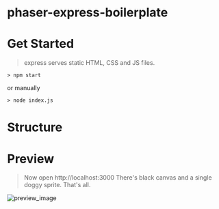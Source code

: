 # phaser-express-boilerplate

# Get Started
> express serves static HTML, CSS and JS files.
```terminal
> npm start
```
or manually
```terminal
> node index.js
```

# Structure

# Preview
> Now open http://localhost:3000 There's black canvas and a single doggy sprite. That's all.

![preview_image](https://i.imgur.com/oJoHDM0.png)
